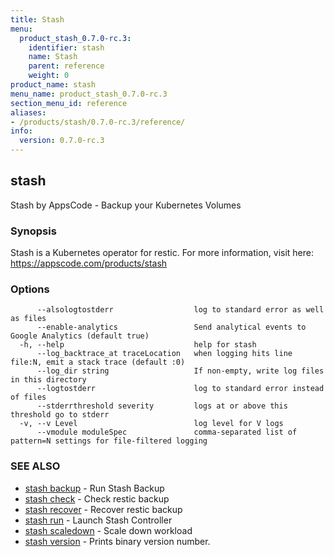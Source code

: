 ```yaml
---
title: Stash
menu:
  product_stash_0.7.0-rc.3:
    identifier: stash
    name: Stash
    parent: reference
    weight: 0
product_name: stash
menu_name: product_stash_0.7.0-rc.3
section_menu_id: reference
aliases:
- /products/stash/0.7.0-rc.3/reference/
info:
  version: 0.7.0-rc.3
---
```


## stash

Stash by AppsCode - Backup your Kubernetes Volumes

### Synopsis

Stash is a Kubernetes operator for restic. For more information, visit here: https://appscode.com/products/stash

### Options

```
      --alsologtostderr                  log to standard error as well as files
      --enable-analytics                 Send analytical events to Google Analytics (default true)
  -h, --help                             help for stash
      --log_backtrace_at traceLocation   when logging hits line file:N, emit a stack trace (default :0)
      --log_dir string                   If non-empty, write log files in this directory
      --logtostderr                      log to standard error instead of files
      --stderrthreshold severity         logs at or above this threshold go to stderr
  -v, --v Level                          log level for V logs
      --vmodule moduleSpec               comma-separated list of pattern=N settings for file-filtered logging
```

### SEE ALSO

* [stash backup](/products/stash/0.7.0-rc.3/reference/stash_backup)	 - Run Stash Backup
* [stash check](/products/stash/0.7.0-rc.3/reference/stash_check)	 - Check restic backup
* [stash recover](/products/stash/0.7.0-rc.3/reference/stash_recover)	 - Recover restic backup
* [stash run](/products/stash/0.7.0-rc.3/reference/stash_run)	 - Launch Stash Controller
* [stash scaledown](/products/stash/0.7.0-rc.3/reference/stash_scaledown)	 - Scale down workload
* [stash version](/products/stash/0.7.0-rc.3/reference/stash_version)	 - Prints binary version number.

